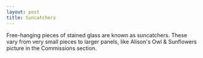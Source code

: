 ```yaml
---
layout: post
title: Suncatchers
---
```


Free-hanging pieces of stained glass are known as suncatchers. These vary from very small pieces to larger panels, like Alison's Owl & Sunflowers picture in the Commissions section.

